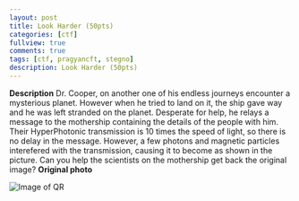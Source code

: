 ```yaml
---
layout: post
title: Look Harder (50pts)
categories: [ctf]
fullview: true
comments: true
tags: [ctf, pragyancft, stegno]
description: Look Harder (50pts)
---
```


**Description**
Dr. Cooper, on another one of his endless journeys encounter a mysterious planet. However when he tried to land on it, the ship gave way and he was left stranded on the planet. Desperate for help, he relays a message to the mothership containing the details of the people with him. Their HyperPhotonic transmission is 10 times the speed of light, so there is no delay in the message. However, a few photons and magnetic particles interefered with the transmission, causing it to become as shown in the picture. Can you help the scientists on the mothership get back the original image?
**Original photo**

![Image of QR](https://3.bp.blogspot.com/-4wfOPRNFoNk/WLu9emBXVGI/AAAAAAAABdE/T8Yn_PWnhkAm92Aj-4SJ9nPQt35gwq8TwCLcB/s320/treasure_map.png)
